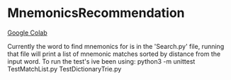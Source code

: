 # MnemonicsRecommendation

[Google Colab](https://colab.research.google.com/drive/1Pb4GqYC7WWOjLtyeCQ9twlyTK2CTNekw?authuser=1#scrollTo=-ShIETSs4flQ)

Currently the word to find mnemonics for is in the 'Search.py'
file, running that file will print a list of mnemonic matches
sorted by distance from the input word. To run the test's ive
been using: python3 -m unittest TestMatchList.py TestDictionaryTrie.py
